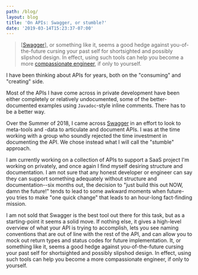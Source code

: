 ```yaml
---
path: /blog/
layout: blog
title: 'On APIs: Swagger, or stumble?'
date: '2019-03-14T15:23:37-07:00'
---
```

> \[[Swagger](https://swagger.io/)\], or something like it, seems a good hedge against you-of-the-future cursing your past self for shortsighted and possibly slipshod design. In effect, using such tools can help you become a more [compassionate engineer](/blog/2019-02-08_on-software-engineering), if only to yourself.

I have been thinking about APIs for years, both on the "consuming" and "creating" side.

Most of the APIs I have come across in private development have been either completely or relatively undocumented, some of the better-documented examples using `Javadoc`-style inline comments.
There has to be a better way.

Over the Summer of 2018, I came across [Swagger](https://swagger.io/) in an effort to look to meta-tools and -data to articulate and document APIs. I was at the time working with a group who soundly rejected the time investment in documenting the API. We chose instead what I will call the "stumble" approach.

I am currently working on a collection of APIs to support a SaaS project I'm working on privately, and once again I find myself desiring structure and documentation. I am not sure that any honest developer or engineer can say they can support something adequately without structure and documentation--six months out, the decision to "just build this out NOW, damn the future!" tends to lead to some awkward moments when future-you tries to make "one quick change" that leads to an hour-long fact-finding mission.

I am not sold that Swagger is the best tool out there for this task, but as a starting-point it seems a solid move. If nothing else, it gives a high-level overview of what your API is trying to accomplish, lets you see naming conventions that are out of line with the rest of the API, and can allow you to mock out return types and status codes for future implementation. It, or something like it, seems a good hedge against you-of-the-future cursing your past self for shortsighted and possibly slipshod design. In effect, using such tools can help you become a more compassionate engineer, if only to yourself.
